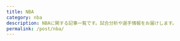 ```yaml
---
title: NBA
category: nba
description: NBAに関する記事一覧です。試合分析や選手情報をお届けします。
permalink: /post/nba/
---
```


<HomePosts category="nba" grid-only="true" />